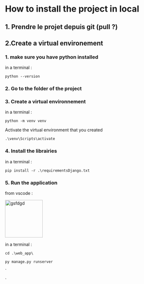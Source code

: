 
# How to install the project in local 

 ## 1. Prendre le projet depuis git (pull ?)
 ## 2.Create a virtual environement 
 

 ### 1. make sure you have python installed
 in a terminal :

    python --version

### 2. Go to the folder of the project 

### 3. Create a virtual environnement
in a terminal :
	
    python -m venv venv   
Activate the virtual environment that you created


    .\venv\Scripts\activate 

   
### 4. Install the librairies 
in a terminal :

    pip install -r .\requirementsDjango.txt   

### 5. Run the application 
from vscode : 


<img width="124" alt="gsfdgd" src="https://github.com/sguillot/CompARE/assets/122777194/e9a146d8-cce4-477b-8a80-2708743ab7a8">


in a terminal :

    cd .\web_app\

    py manage.py runserver

`


`

	   
	


